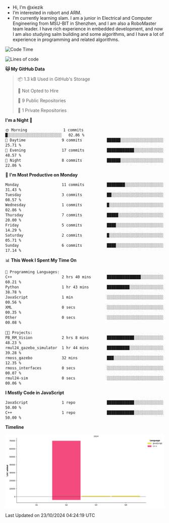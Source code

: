 -  Hi, I’m @xiezik
-  I’m interested in robort and ARM.
-  I’m currently learning slam.
I am a junior in Electrical and Computer Engineering from MSU-BIT in Shenzhen, and I am also a RoboMaster team leader.
I have rich experience in embedded development, and now I am also studying salm building and some algorithms, and I have a lot of experience in programming and related algorithms.

<!---
xiezik/xiezik is a ✨ special ✨ repository because its `README.md` (this file) appears on your GitHub profile.
You can click the Preview link to take a look at your changes.
--->


<!--START_SECTION:waka-->
![Code Time](http://img.shields.io/badge/Code%20Time-7%20hrs%2047%20mins-blue)

![Lines of code](https://img.shields.io/badge/From%20Hello%20World%20I%27ve%20Written-71.6%20thousand%20lines%20of%20code-blue)

**🐱 My GitHub Data** 

> 📦 1.3 kB Used in GitHub's Storage 
 > 
> 🚫 Not Opted to Hire
 > 
> 📜 9 Public Repositories 
 > 
> 🔑 1 Private Repositories 
 > 
**I'm a Night 🦉** 

```text
🌞 Morning                1 commits           █░░░░░░░░░░░░░░░░░░░░░░░░   02.86 % 
🌆 Daytime                9 commits           ██████░░░░░░░░░░░░░░░░░░░   25.71 % 
🌃 Evening                17 commits          ████████████░░░░░░░░░░░░░   48.57 % 
🌙 Night                  8 commits           ██████░░░░░░░░░░░░░░░░░░░   22.86 % 
```
📅 **I'm Most Productive on Monday** 

```text
Monday                   11 commits          ████████░░░░░░░░░░░░░░░░░   31.43 % 
Tuesday                  3 commits           ██░░░░░░░░░░░░░░░░░░░░░░░   08.57 % 
Wednesday                1 commits           █░░░░░░░░░░░░░░░░░░░░░░░░   02.86 % 
Thursday                 7 commits           █████░░░░░░░░░░░░░░░░░░░░   20.00 % 
Friday                   5 commits           ████░░░░░░░░░░░░░░░░░░░░░   14.29 % 
Saturday                 2 commits           █░░░░░░░░░░░░░░░░░░░░░░░░   05.71 % 
Sunday                   6 commits           ████░░░░░░░░░░░░░░░░░░░░░   17.14 % 
```


📊 **This Week I Spent My Time On** 

```text
💬 Programming Languages: 
C++                      2 hrs 40 mins       ███████████████░░░░░░░░░░   60.21 % 
Python                   1 hr 43 mins        ██████████░░░░░░░░░░░░░░░   38.78 % 
JavaScript               1 min               ░░░░░░░░░░░░░░░░░░░░░░░░░   00.56 % 
XML                      0 secs              ░░░░░░░░░░░░░░░░░░░░░░░░░   00.35 % 
Other                    0 secs              ░░░░░░░░░░░░░░░░░░░░░░░░░   00.08 % 

🐱‍💻 Projects: 
PB_RM_Vision             2 hrs 8 mins        ████████████░░░░░░░░░░░░░   48.23 % 
rmul24_gazebo_simulator  1 hr 44 mins        ██████████░░░░░░░░░░░░░░░   39.28 % 
rmoss_gazebo             32 mins             ███░░░░░░░░░░░░░░░░░░░░░░   12.35 % 
rmoss_interfaces         0 secs              ░░░░░░░░░░░░░░░░░░░░░░░░░   00.07 % 
rmul24-sim               0 secs              ░░░░░░░░░░░░░░░░░░░░░░░░░   00.06 % 
```

**I Mostly Code in JavaScript** 

```text
JavaScript               1 repo              ████████████░░░░░░░░░░░░░   50.00 % 
C++                      1 repo              ████████████░░░░░░░░░░░░░   50.00 % 
```



**Timeline**

![Lines of Code chart](https://raw.githubusercontent.com/xiezik/xiezik/main/assets/bar_graph.png)


 Last Updated on 23/10/2024 04:24:19 UTC
<!--END_SECTION:waka-->

<!--
**LihanChen2004/LihanChen2004** is a ✨ _special_ ✨ repository because its `README.md` (this file) appears on your GitHub profile.

Here are some ideas to get you started:

- 🔭 I’m currently working on ...
- 🌱 I’m currently learning ...
- 👯 I’m looking to collaborate on ...
- 🤔 I’m looking for help with ...
- 💬 Ask me about ...
- 📫 How to reach me: ...
- 😄 Pronouns: ...
- ⚡ Fun fact: ...
-->

